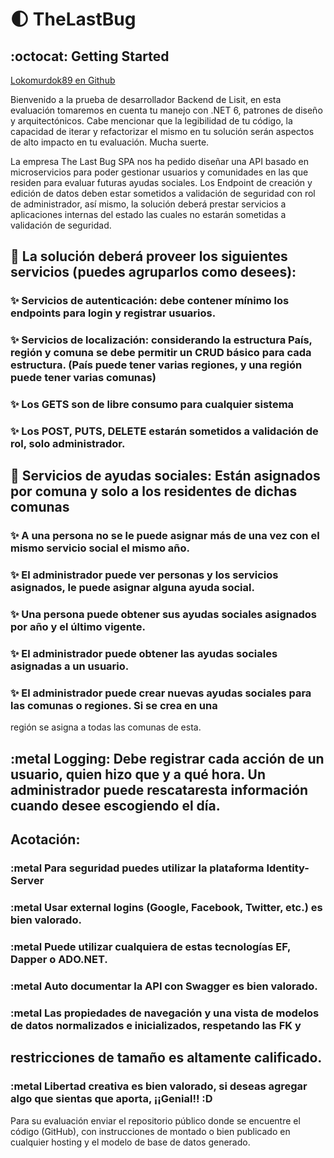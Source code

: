 #
# :first_quarter_moon: TheLastBug

## :octocat: Getting Started

[Lokomurdok89 en Github](https://github.com/okomurdok89)


Bienvenido a la prueba de desarrollador Backend de Lisit, en esta evaluación tomaremos en cuenta tu manejo con .NET
6, patrones de diseño y arquitectónicos. Cabe mencionar que la legibilidad de tu código, la capacidad de iterar y
refactorizar el mismo en tu solución serán aspectos de alto impacto en tu evaluación. Mucha suerte.

La empresa The Last Bug SPA nos ha pedido diseñar una API basado en microservicios para poder gestionar usuarios y
comunidades en las que residen para evaluar futuras ayudas sociales. Los Endpoint de creación y edición de datos deben
estar sometidos a validación de seguridad con rol de administrador, así mismo, la solución deberá prestar servicios a
aplicaciones internas del estado las cuales no estarán sometidas a validación de seguridad.
## :rocket: La solución deberá proveer los siguientes servicios (puedes agruparlos como desees):
### :sparkles: Servicios de autenticación: debe contener mínimo los endpoints para login y registrar usuarios.
### :sparkles: Servicios de localización: considerando la estructura País, región y comuna se debe permitir un CRUD básico para cada estructura. (País puede tener varias regiones, y una región puede tener varias comunas)
### :sparkles: Los GETS son de libre consumo para cualquier sistema
### :sparkles: Los POST, PUTS, DELETE estarán sometidos a validación de rol, solo administrador.
## :rocket: Servicios de ayudas sociales: Están asignados por comuna y solo a los residentes de dichas comunas
### :sparkles: A una persona no se le puede asignar más de una vez con el mismo servicio social el mismo año.
### :sparkles: El administrador puede ver personas y los servicios asignados, le puede asignar alguna ayuda social.
### :sparkles: Una persona puede obtener sus ayudas sociales asignados por año y el último vigente.
### :sparkles: El administrador puede obtener las ayudas sociales asignadas a un usuario.
### :sparkles: El administrador puede crear nuevas ayudas sociales para las comunas o regiones. Si se crea en una
región se asigna a todas las comunas de esta.

## :metal Logging: Debe registrar cada acción de un usuario, quien hizo que y a qué hora. Un administrador puede rescataresta información cuando desee escogiendo el día.
## Acotación:
### :metal Para seguridad puedes utilizar la plataforma Identity-Server
### :metal Usar external logins (Google, Facebook, Twitter, etc.) es bien valorado.
### :metal Puede utilizar cualquiera de estas tecnologías EF, Dapper o ADO.NET.
### :metal Auto documentar la API con Swagger es bien valorado.
### :metal Las propiedades de navegación y una vista de modelos de datos normalizados e inicializados, respetando las FK y
## restricciones de tamaño es altamente calificado.
### :metal Libertad creativa es bien valorado, si deseas agregar algo que sientas que aporta, ¡¡Genial!! :D

Para su evaluación enviar el repositorio público donde se encuentre el código (GitHub), con instrucciones de montado
o bien publicado en cualquier hosting y el modelo de base de datos generado.
